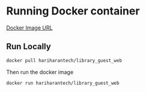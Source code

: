 
# Running Docker container
  
[Docker Image URL](https://hub.docker.com/r/hariharantech/library_guest_web)


## Run Locally

```bash
docker pull hariharantech/library_guest_web
```

Then run the docker image

```bash
docker run hariharantech/library_guest_web
```
